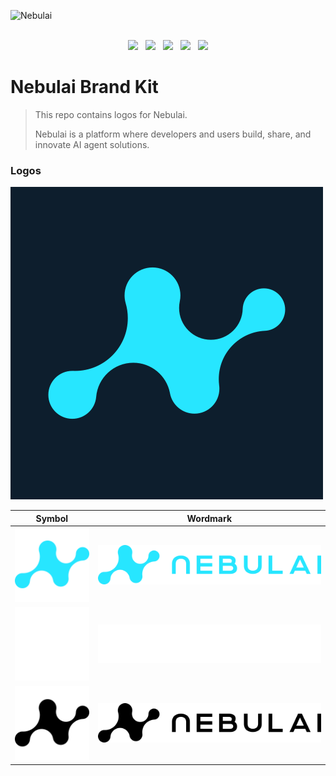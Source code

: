 ![Nebulai](https://pbs.twimg.com/profile_banners/1678242534076841984/1744367915/1500x500)

<div align="center">

<br>
<a href="https://nebulai.network"><img src="https://img.shields.io/badge/Website-nebulai.network-27E6FF?style=plastic&logo=googlechrome&logoColor=white" /></a> &nbsp;
<a href="https://twitter.com/NebulaiHQ"><img src="https://img.shields.io/twitter/follow/NebulaiHQ"></a> &nbsp
<a href="https://t.me/Nebulai_HQ"><img src="https://img.shields.io/badge/Telegram-Nebulai_HQ-27E6FF?style=plastic&logo=telegram&logoColor=white" /></a>
&nbsp;
<a href="https://discord.gg/kyVHRQSFyg"><img src="https://img.shields.io/discord/1359770110310744156?color=27E6FF&label=Discord&logo=discord&logoColor=white&style=plastic" /></a>
&nbsp;
<a href="https://docs.nebulai.network"><img src="https://img.shields.io/badge/Gitbook-Read_Docs-27E6FF?style=plastic&logo=gitbook&logoColor=white" /></a>
<br>
</div>

# Nebulai Brand Kit

>This repo contains logos for Nebulai.
>
>Nebulai is a platform where developers and users build, share, and innovate AI agent solutions. 
>

### Logos

![Nebulailogo](logo/backgrounded/Nebulai_Black_Background.svg)

| Symbol                                            | Wordmark                                                |
| ------------------------------------------------- | ------------------------------------------------------- |
| ![SymbolGreen](logo/symbol/Nebulai_Symbol_Green.svg)   | ![WordmarkGreen](logo/wordmark/Nebulai_Wordmark_Green.svg)   |
| ![SymbolWhite](logo/symbol/Nebulai_Symbol_White.svg) | ![WordmarkWhite](logo/wordmark/Nebulai_Wordmark_White.svg) |
| ![SymbolBlack](logo/symbol/Nebulai_Symbol_Black.svg) | ![WordmarkBlack](logo/wordmark/Nebulai_Wordmark_Black.svg) |
